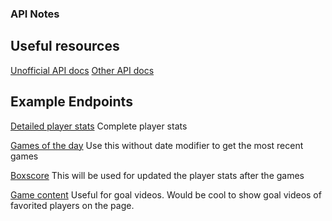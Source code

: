 ### API Notes

## Useful resources
[Unofficial API docs](https://gitlab.com/dword4/nhlapi/tree/master/)
[Other API docs](https://github.com/erunion/sport-api-specifications/tree/master/nhl)


## Example Endpoints
[Detailed player stats](https://statsapi.web.nhl.com/api/v1/people/8476887?hydrate=stats(splits=statsSingleSeason))
Complete player stats

[Games of the day](https://statsapi.web.nhl.com/api/v1/schedule?date=2019-01-09)
Use this without date modifier to get the most recent games

[Boxscore](https://statsapi.web.nhl.com/api/v1/game/2018020668/boxscore)
This will be used for updated the player stats after the games

[Game content](https://statsapi.web.nhl.com/api/v1/game/2018020668/content)
Useful for goal videos. Would be cool to show goal videos of favorited players on the page.




